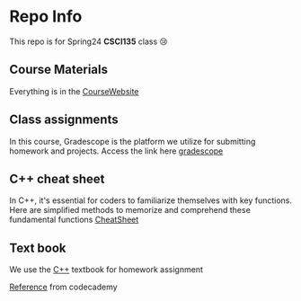 # Repo Info
This repo is for Spring24 **CSCI135** class 😢

## Course Materials
Everything is in the [CourseWebsite][Link]

[Link]: https://tong-yee.github.io/135/2024_spring.html

## Class assignments 

In this course, Gradescope is the platform we utilize for submitting homework and projects. Access the link here [gradescope][googlelink]

[googlelink]: https://www.gradescope.com/courses/703829

## C++ cheat sheet

In C++, it's essential for coders to familiarize themselves with key functions. Here are simplified methods to memorize and comprehend these fundamental functions [CheatSheet][link]

[link]: https://maryash.github.io/135/slides/CheatSheet.pdf

## Text book

We use the [C++][textbook] textbook for homework assignment

[textbook]:https://github.com/joshboyye/csci135/blob/3ae2dfc83d6c217a926b3968b91a99a9a104a0df/Cay%20Horstmann%20-%20Brief%20C%2B%2B_%20Late%20Objects%20(2017).pdf


[Reference][Reference] from codecademy

[Reference]:https://www.codecademy.com/article/cpp-compile-execute-locally
